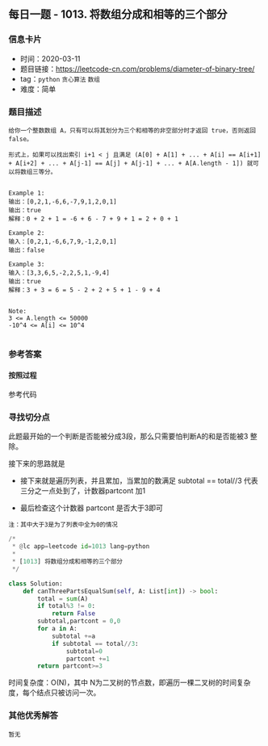 ## 每日一题 - 1013. 将数组分成和相等的三个部分

### 信息卡片

- 时间：2020-03-11
- 题目链接：https://leetcode-cn.com/problems/diameter-of-binary-tree/
- tag：`python` `贪心算法` `数组`
- 难度：简单

### 题目描述

```
给你一个整数数组 A，只有可以将其划分为三个和相等的非空部分时才返回 true，否则返回 false。

形式上，如果可以找出索引 i+1 < j 且满足 (A[0] + A[1] + ... + A[i] == A[i+1] + A[i+2] + ... + A[j-1] == A[j] + A[j-1] + ... + A[A.length - 1]) 就可以将数组三等分。


Example 1:
输出：[0,2,1,-6,6,-7,9,1,2,0,1]
输出：true
解释：0 + 2 + 1 = -6 + 6 - 7 + 9 + 1 = 2 + 0 + 1

Example 2:
输入：[0,2,1,-6,6,7,9,-1,2,0,1]
输出：false

Example 3:
输入：[3,3,6,5,-2,2,5,1,-9,4]
输出：true
解释：3 + 3 = 6 = 5 - 2 + 2 + 5 + 1 - 9 + 4

 
Note:
3 <= A.length <= 50000
-10^4 <= A[i] <= 10^4


```

### 参考答案

#### 按照过程

参考代码

### 寻找切分点

此题最开始的一个判断是否能被分成3段，那么只需要怕判断A的和是否能被3 整除。

接下来的思路就是

- 接下来就是遍历列表，并且累加，当累加的数满足 subtotal == total//3 代表三分之一点处到了，计数器partcont 加1

- 最后检查这个计数器  partcont 是否大于3即可

```
注：其中大于3是为了列表中全为0的情况
```



```python
/*
 * @lc app=leetcode id=1013 lang=python
 *
 * [1013] 将数组分成和相等的三个部分
 */

class Solution:
    def canThreePartsEqualSum(self, A: List[int]) -> bool:
        total = sum(A)
        if total%3 != 0: 
            return False
        subtotal,partcont = 0,0
        for a in A:
            subtotal +=a
            if subtotal == total//3:
                subtotal=0
                partcont +=1
        return partcont>=3

```
时间复杂度：O(N)，其中 N为二叉树的节点数，即遍历一棵二叉树的时间复杂度，每个结点只被访问一次。


### 其他优秀解答
```
暂无
```



